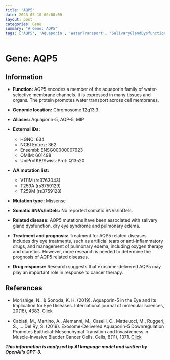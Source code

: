 ```yaml
---
title: "AQP5"
date: 2023-05-10 00:00:00
layout: post
categories: Gene
summary: "# Gene: AQP5"
tags: ['AQP5', 'Aquaporin', 'WaterTransport', 'SalivaryGlandDysfunction', 'DryEyeSyndrome', 'PulmonaryEdema', 'CancerTherapy', 'Exosome']
---
```


# Gene: AQP5

## Information

- **Function:** AQP5 encodes a member of the aquaporin family of water-selective membrane channels. It is expressed in many tissues and organs. The protein promotes water transport across cell membranes.

- **Genomic location:** Chromosome 12q13.3

- **Aliases:** Aquaporin-5, AQP-5, MIP 

- **External IDs:**
    - HGNC: 634
    - NCBI Entrez: 362
    - Ensembl: ENSG00000007923
    - OMIM: 601498
    - UniProtKB/Swiss-Prot: Q13520

- **AA mutation list:**
    - V111M (rs3763043)
    - T259A (rs3759129)
    - T259M (rs3759128)

- **Mutation type:** Missense

- **Somatic SNVs/InDels:** No reported somatic SNVs/InDels.

- **Related disease:** AQP5 mutations have been associated with salivary gland dysfunction, dry eye syndrome and pulmonary edema.

- **Treatment and prognosis:** Treatment for AQP5 related diseases includes dry eye treatments, such as artificial tears or anti-inflammatory drugs, and management of pulmonary edema, including oxygen therapy and diuretics. However, more research is needed to determine the prognosis of AQP5 related diseases.

- **Drug response:** Research suggests that exosome-delivered AQP5 may play an important role in response to cancer therapy.

## References

- Morishige, N., & Sonoda, K. H. (2019). Aquaporin-5 in the Eye and Its Implication for Eye Diseases. International journal of molecular sciences, 20(18), 4383. [Click](https://doi.org/10.3390/ijms20184383)

- Cabiati, M., Martino, A., Alemanni, M., Caselli, C., Matteucci, M., Ruggeri, S., … Del Ry, S. (2019). Exosome-Delivered Aquaporin-5 Downregulation Promotes Epithelial–Mesenchymal Transition and Invasiveness in Muscle-Invasive Bladder Cancer Cells. Cells, 8(11), 1371. [Click](https://doi.org/10.3390/cells8111371)

**_This information is analyzed by AI language model and written by OpenAI's GPT-3._**